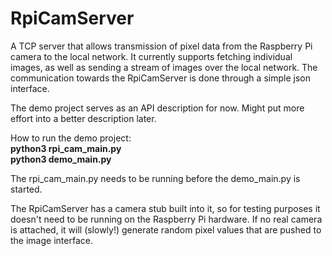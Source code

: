 # RpiCamServer
A TCP server that allows transmission of pixel data from the Raspberry Pi camera to the local network. It currently supports fetching individual images, as well as sending a stream of images over the local network. The communication towards the RpiCamServer is done through a simple json interface.

The demo project serves as an API description for now. Might put more effort into a better description later.

How to run the demo project:
<br><b>python3 rpi_cam_main.py</b>
<br><b>python3 demo_main.py</b>

The rpi_cam_main.py needs to be running before the demo_main.py is started.

The RpiCamServer has a camera stub built into it, so for testing purposes it doesn't need to be running on the Raspberry Pi hardware. If no real camera is attached, it will (slowly!) generate random pixel values that are pushed to the image interface.
